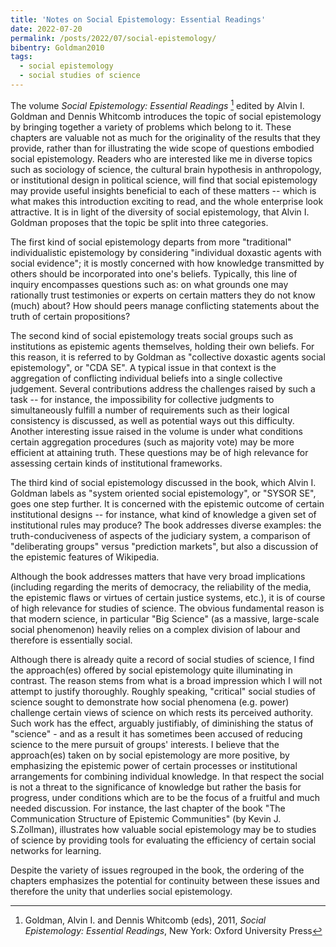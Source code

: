 ```yaml
---
title: 'Notes on Social Epistemology: Essential Readings'
date: 2022-07-20
permalink: /posts/2022/07/social-epistemology/
bibentry: Goldman2010
tags:
  - social epistemology
  - social studies of science
---
```


The volume *Social Epistemology: Essential Readings* [^1] edited by Alvin I. Goldman and Dennis Whitcomb introduces the topic of social epistemology by bringing together a variety of problems which belong to it. These chapters are valuable not as much for the originality of the results that they provide, rather than for illustrating the wide scope of questions embodied social epistemology. Readers who are interested like me in diverse topics such as sociology of science, the cultural brain hypothesis in anthropology, or institutional design in political science, will find that social epistemology may provide useful insights beneficial to each of these matters -- which is what makes this introduction exciting to read, and the whole enterprise look attractive. It is in light of the diversity of social epistemology, that Alvin I. Goldman proposes that the topic be split into three categories.

The first kind of social epistemology departs from more "traditional" individualistic epistemology by considering "individual doxastic agents with social evidence"; it is mostly concerned with how knowledge transmitted by others should be incorporated into one's beliefs. Typically, this line of inquiry encompasses questions such as: on what grounds one may rationally trust testimonies or experts on certain matters they do not know (much) about? How should peers manage conflicting statements about the truth of certain propositions?

The second kind of social epistemology treats social groups such as institutions as epistemic agents themselves, holding their own beliefs. For this reason, it is referred to by Goldman as "collective doxastic agents social epistemology", or "CDA SE". A typical issue in that context is the aggregation of conflicting individual beliefs into a single collective judgement. Several contributions address the challenges raised by such a task -- for instance, the impossibility for collective judgments to simultaneously fulfill a number of requirements such as their logical consistency is discussed, as well as potential ways out this difficulty. Another interesting issue raised in the volume is under what conditions certain aggregation procedures (such as majority vote) may be more efficient at attaining truth. These questions may be of high relevance for assessing certain kinds of institutional frameworks.

The third kind of social epistemology discussed in the book, which Alvin I. Goldman labels as "system oriented social epistemology", or "SYSOR SE", goes one step further. It is concerned with the epistemic outcome of certain institutional designs -- for instance, what kind of knowledge a given set of institutional rules may produce? The book addresses diverse examples: the truth-conduciveness of aspects of the judiciary system, a comparison of "deliberating groups" versus "prediction markets", but also a discussion of the epistemic features of Wikipedia.

Although the book addresses matters that have very broad implications (including regarding the merits of democracy, the reliability of the media, the epistemic flaws or virtues of certain justice systems, etc.), it is of course of high relevance for studies of science. The obvious fundamental reason is that modern science, in particular "Big Science" (as a massive, large-scale social phenomenon) heavily relies on a complex division of labour and therefore is essentially social.

Although there is already quite a record of social studies of science, I find the approach(es) offered by social epistemology quite illuminating in contrast. The reason stems from what is a broad impression which I will not attempt to justify thoroughly. Roughly speaking, "critical" social studies of science sought to demonstrate how social phenomena (e.g. power) challenge certain views of science on which rests its perceived authority. Such work has the effect, arguably justifiably, of diminishing the status of "science" - and as a result it has sometimes been accused of reducing science to the mere pursuit of groups' interests. I believe that the approach(es) taken on by social epistemology are more positive, by emphasizing the epistemic power of certain processes or institutional arrangements for combining individual knowledge. In that respect the social is not a threat to the significance of knowledge but rather the basis for progress, under conditions which are to be the focus of a fruitful and much needed discussion. For instance, the last chapter of the book "The Communication Structure of Epistemic Communities" (by Kevin J. S.Zollman), illustrates how valuable social epistemology may be to studies of science by providing tools for evaluating the efficiency of certain social networks for learning.

Despite the variety of issues regrouped in the book, the ordering of the chapters emphasizes the potential for continuity between these issues and therefore the unity that underlies social epistemology.


[^1]: Goldman, Alvin I. and Dennis Whitcomb (eds), 2011, *Social Epistemology: Essential Readings*, New York: Oxford University Press
